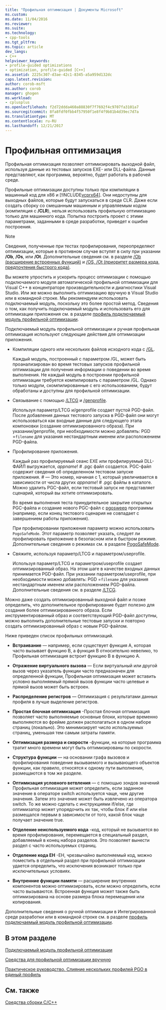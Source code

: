 ```yaml
---
title: "Профильная оптимизация | Документы Microsoft"
ms.custom: 
ms.date: 11/04/2016
ms.reviewer: 
ms.suite: 
ms.technology:
- cpp-tools
ms.tgt_pltfrm: 
ms.topic: article
dev_langs:
- C++
helpviewer_keywords:
- profile-guided optimizations
- optimization, profile-guided [C++]
ms.assetid: 2225c307-d3ae-42c1-8345-a5a959d132dc
caps.latest.revision: 
author: corob-msft
ms.author: corob
manager: ghogen
ms.workload:
- cplusplus
ms.openlocfilehash: f2d72ddda460a88830f7f7692f4c9707fa3101a7
ms.sourcegitcommit: 8fa8fdf0fbb4f57950f1e8f4f9b81b4d39ec7d7a
ms.translationtype: MT
ms.contentlocale: ru-RU
ms.lasthandoff: 12/21/2017
---
```

# <a name="profile-guided-optimizations"></a>Профильная оптимизация
Профильная оптимизация позволяет оптимизировать выходной файл, используя данные из тестовых запусков EXE- или DLL-файла. Данные представляют, как программа, вероятно, будет работать в рабочей среде.  
  
 Профильные оптимизации доступны только при компиляции в машинный код для x86 и [!INCLUDE[vcprx64](../../assembler/inline/includes/vcprx64_md.md)]. Они недоступны для выходных файлов, которые будут запускаться в среде CLR. Даже если создать сборку со смешанным машинным и управляемым кодом (компиляция с **/CLR**), нельзя использовать профильную оптимизацию только для машинного кода. Попытка построить проект с этими параметрами, заданными в среде разработки, приведет к ошибке построения.  
  
> [!NOTE]
>  Сведения, полученные при тестах профилирования, переопределяют оптимизации, которые в противном случае вступят в силу при указании **/Ob**, **/Os**, или **/Ot**. Дополнительные сведения см. в разделе [/Ob (расширение встроенных функций)](../../build/reference/ob-inline-function-expansion.md) и [/OS, /Ot (приоритет размера кода, предпочтения быстрого кода)](../../build/reference/os-ot-favor-small-code-favor-fast-code.md).  
  
 Вы можете упростить и ускорить процесс оптимизации с помощью подключаемого модуля автоматической профильной оптимизации для Visual C++ в концентраторе производительности и диагностики Visual Studio. Или же можно выполнить оптимизацию вручную в Visual Studio или в командной строке. Мы рекомендуем использовать подключаемый модуль, поскольку это более простой метод. Сведения о том, как получить подключаемый модуль и использовать его для оптимизации приложения см. в разделе [профиль подключаемый модуль профильной оптимизации](../../build/reference/profile-guided-optimization-in-the-performance-and-diagnostics-hub.md).  
  
 Подключаемый модуль профильной оптимизации и ручная профильная оптимизация используют следующие действия для оптимизации приложения.  
  
-   Компиляции одного или нескольких файлов исходного кода с [/GL](../../build/reference/gl-whole-program-optimization.md).  
  
     Каждый модуль, построенный с параметром /GL, может быть проанализирован во время тестовых запусков профильной оптимизации для получения информации о поведении во время выполнения. Не каждый модуль в построении профильной оптимизации требуется компилировать с параметром /GL. Однако только модули, скомпилированные с его использованием, будут обработаны и доступны для профильной оптимизации.  
  
-   Связывание с помощью [/LTCG](../../build/reference/ltcg-link-time-code-generation.md) и [/genprofile](../../build/reference/genprofile-fastgenprofile-generate-profiling-instrumented-build.md).  
  
     Используя параметр/LTCG и/genprofile создает пустой PGD-файл. После добавления данных тестового запуска в PGD-файл они могут использоваться как входные данные для следующего этапа компоновки (создание оптимизированного образа). При указании/genprofile, при необходимости можно добавлять: PGD =`filename` для указания нестандартным именем или расположением PGD-файла.  
  
-   Профилирование приложения.  
  
     Каждый раз профилируемый сеанс EXE или профилируемый DLL-ФАЙЛ выгружается, *appname*! # .pgc файл создается. PGC-файл содержит сведения об определенном тестовом запуске приложения. # — Это номер, начиная с 1, который увеличивается в зависимости от числа других *appname*! # .pgc файлы в каталоге. Можно удалить PGC-файл, если тестовый запуск не представляет сценарий, который вы хотите оптимизировать.  
  
     Во время выполнения теста принудительное закрытие открытых PGC-файла и создание нового PGC-файл с [pgosweep](../../build/reference/pgosweep.md) программы (например, если конец тестового сценария не совпадает с завершением работы приложения).  
  
     При профилировании приложения параметр можно использовать `PogoSafeMode`. Этот параметр позволяет указать, следует ли профилировать приложение в безопасном или в быстром режиме. Дополнительные сведения о режимах см. в разделе [PogoSafeMode](../../build/reference/pogosafemode.md).  
  
-   Свяжите, используя параметр/LTCG и параметром/useprofile.  
  
     Используя параметр/LTCG и параметром/useprofile создает оптимизированный образ. На этом шаге в качестве входных данных принимается PGD-файл. При указании параметром/useprofile, при необходимости можно добавлять: PGD =`filename` для указания нестандартным именем или расположением PGD-файла. Дополнительные сведения см. в разделе [/LTCG](../../build/reference/ltcg-link-time-code-generation.md).  
  
 Можно даже создать оптимизированный выходной файл и позже определить, что дополнительное профилирование будет полезно для создания более оптимизированного образа. Если инструментированный образ и соответствующий PGD-файл доступны, можно выполнить дополнительные тестовые запуски и повторно создать оптимизированный образ с новым PGD-файлом.  
  
 Ниже приведен список профильных оптимизаций.  
  
-   **Встраивание** — например, если существует функция A, которая часто вызывает функцию B, а функция B относительно невелико, то Профильная оптимизация встроит функцию B в функцию A.  
  
-   **Отражение виртуального вызова** — Если виртуальный или другой вызов через указатель функции часто предназначен для определенной функции, Профильная оптимизация может вставить условно выполняемый прямой вызов функции часто целевые и прямой вызов может быть встроен.  
  
-   **Распределение регистров** — Оптимизация с результатами данных профиля в лучше выделение регистров.  
  
-   **Простая блочная оптимизация** -Простая блочная оптимизация позволяет часто выполняемые основные блоки, которые временно выполняются во фрейме должен располагаться в одном наборе страниц (локально). Это минимизирует число используемых страниц, уменьшая тем самым затраты памяти.  
  
-   **Оптимизация размера и скорости** -функции, на которые программа тратит много времени могут быть оптимизированы по скорости.  
  
-   **Структура функции** — на основании графа вызовов и профилирования поведение вызываемого и вызывающего объектов функции, как правило, относятся к одному пути выполнения, размещаются в том же разделе.  
  
-   **Оптимизация условного ветвления** — с помощью зондов значений Профильная оптимизация может определить, если заданное значение в операторе switch используется чаще, чем другие значения.  Затем это значение может быть извлечено из оператора switch.  То же можно сделать с инструкциями if/else, где оптимизатор может упорядочить их так, чтобы блок if или else размещался первым в зависимости от того, какой блок чаще получает значение true.  
  
-   **Отделение неиспользуемого кода** -код, который не вызывается во время профилирования, перемещается в специальный раздел, добавляемый в конец набора разделов. Это позволяет вынести раздел с часто используемых страниц.  
  
-   **Отделение кода EH** -EH, чрезвычайно выполняемый код, можно поместить в отдельный раздел при профильной оптимизации удается определить, что исключения возникают только при исключительных условиях.  
  
-   **Внутренние функции памяти** — расширение внутренних компонентов можно оптимизировать, если можно определить, если часто вызываются. Встроенная функция может также быть оптимизирована на основе размера блока перемещения или копирования.  
  
 Дополнительные сведения о ручной оптимизации в Интегрированной среде разработки или в командной строке см. в разделе [профиль подключаемый модуль профильной оптимизации](../../build/reference/profile-guided-optimization-in-the-performance-and-diagnostics-hub.md).  
  
## <a name="in-this-section"></a>В этом разделе  
 [Подключаемый модуль профильной оптимизации](../../build/reference/profile-guided-optimization-in-the-performance-and-diagnostics-hub.md)  
  
 [Средства для профильной оптимизации вручную](../../build/reference/tools-for-manual-profile-guided-optimization.md)  
  
 [Практическое руководство. Слияние нескольких профилей PGO в единый профиль](../../build/reference/how-to-merge-multiple-pgo-profiles-into-a-single-profile.md)  
  
## <a name="see-also"></a>См. также  
 [Средства сборки С/C++](../../build/reference/c-cpp-build-tools.md)